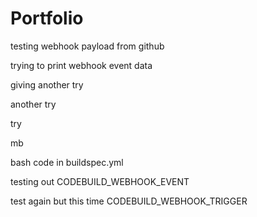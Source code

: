 # Portfolio

testing webhook payload from github

trying to print webhook event data

giving another try

another try

try

mb

bash code in buildspec.yml

testing out CODEBUILD_WEBHOOK_EVENT

test again but this time CODEBUILD_WEBHOOK_TRIGGER
